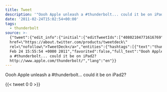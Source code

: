 ```yaml
---
title: Tweet
description: '"Oooh Apple unleash a #thunderbolt... could it be on iPad2? "'
date: '2011-02-24T15:02:54+00:00'
tags:
  - thunderbolt
source: >-
  {"tweet":{"edit_info":{"initial":{"editTweetIds":["40802104771616769"],"editableUntil":"2011-02-24T16:55:54.501Z","editsRemaining":"5","isEditEligible":true}},"retweeted":false,"source":"<a
  href=\"https://about.twitter.com/products/tweetdeck\"
  rel=\"nofollow\">TweetDeck</a>","entities":{"hashtags":[{"text":"thunderbolt","indices":["21","33"]}],"symbols":[],"user_mentions":[],"urls":[]},"display_text_range":["0","92"],"favorite_count":"0","id_str":"40802104771616769","truncated":false,"retweet_count":"0","id":"40802104771616769","created_at":"Thu
  Feb 24 15:55:54 +0000 2011","favorited":false,"full_text":"Oooh Apple unleash
  a #thunderbolt... could it be on iPad2?
  http://www.apple.com/thunderbolt/","lang":"en"}}
---
```

Oooh Apple unleash a #thunderbolt... could it be on iPad2? 
    
{{< tweet 0 0 >}}
    
